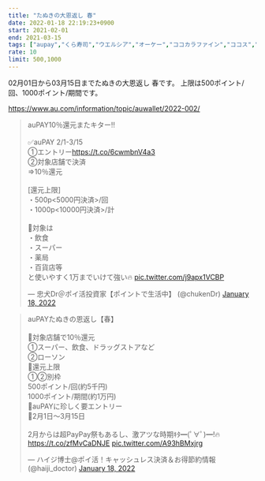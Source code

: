 ```yaml
---
title: "たぬきの大恩返し 春"
date: 2022-01-18 22:19:23+0900
start: 2021-02-01
end: 2021-03-15
tags: ["aupay","くら寿司","ウエルシア","オーケー","ココカラファイン","ココス","サミット","サンドラッグ","スギ薬局","ツルハ","トモズ","ベイシア","マツモトキヨシ","ミスタードーナツ","牛角"]
rate: 10
limit: 500,1000
---
```

02月01日から03月15日までたぬきの大恩返し 春です。
上限は500ポイント/回、1000ポイント/期間です。

https://www.au.com/information/topic/auwallet/2022-002/

<blockquote class="twitter-tweet"><p lang="ja" dir="ltr">auPAY10％還元またキター‼️<br><br>✅auPAY 2/1-3/15<br>①エントリー<a href="https://t.co/6cwmbnV4a3">https://t.co/6cwmbnV4a3</a><br>②対象店舗で決済<br>⇒10％還元<br><br>[還元上限]<br>・500p&lt;5000円決済&gt;/回<br>・1000p&lt;10000円決済&gt;/計<br><br>🔹対象は<br>・飲食<br>・スーパー<br>・薬局<br>・百貨店等<br>と使いやすく1万までいけて強い🔥 <a href="https://t.co/j9apx1VCBP">pic.twitter.com/j9apx1VCBP</a></p>&mdash; 忠犬Dr＠ポイ活投資家【ポイントで生活中】 (@chukenDr) <a href="https://twitter.com/chukenDr/status/1483246936505290753?ref_src=twsrc%5Etfw">January 18, 2022</a></blockquote> <script async src="https://platform.twitter.com/widgets.js" charset="utf-8"></script>
<blockquote class="twitter-tweet"><p lang="ja" dir="ltr">auPAYたぬきの恩返し【春】<br><br>🔸対象店舗で10％還元<br>①スーパー、飲食、ドラッグストアなど<br>②ローソン<br>🔸還元上限<br>①②別枠<br>500ポイント/回(約5千円)<br>1000ポイント/期間(約1万円)<br>🔸auPAYに珍しく要エントリー<br>🔸2月1日～3月15日<br><br>2月からは超PayPay祭もあるし、激アツな時期ｷﾀ━(ﾟ∀ﾟ)━!🔥 <a href="https://t.co/zfMvCaDNJE">https://t.co/zfMvCaDNJE</a> <a href="https://t.co/A93hBMxjrg">pic.twitter.com/A93hBMxjrg</a></p>&mdash; ハイジ博士@ポイ活！キャッシュレス決済＆お得節約情報 (@haiji_doctor) <a href="https://twitter.com/haiji_doctor/status/1483246794775535616?ref_src=twsrc%5Etfw">January 18, 2022</a></blockquote> <script async src="https://platform.twitter.com/widgets.js" charset="utf-8"></script>
